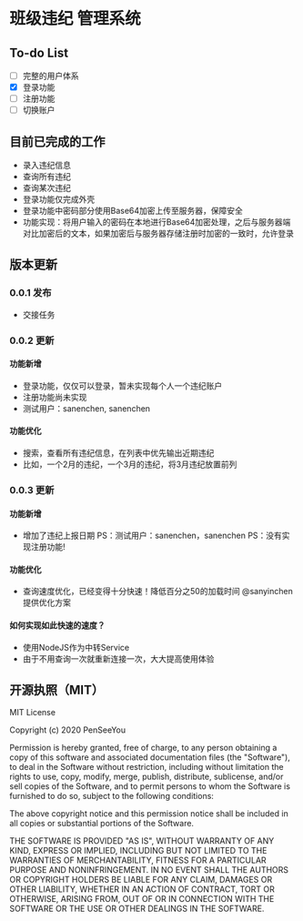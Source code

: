 # 班级违纪 管理系统

## To-do List
- [ ] 完整的用户体系
 - [x] 登录功能
 - [ ] 注册功能
 - [ ] 切换账户 

## 目前已完成的工作
- 录入违纪信息
- 查询所有违纪
- 查询某次违纪
- 登录功能仅完成外壳
 - 登录功能中密码部分使用Base64加密上传至服务器，保障安全
 - 功能实现：将用户输入的密码在本地进行Base64加密处理，之后与服务器端对比加密后的文本，如果加密后与服务器存储注册时加密的一致时，允许登录

## 版本更新
### 0.0.1 发布
- 交接任务

### 0.0.2 更新
#### 功能新增
- 登录功能，仅仅可以登录，暂未实现每个人一个违纪账户
 - 注册功能尚未实现
 - 测试用户：sanenchen, sanenchen

#### 功能优化
- 搜索，查看所有违纪信息，在列表中优先输出近期违纪
 - 比如，一个2月的违纪，一个3月的违纪，将3月违纪放置前列

### 0.0.3 更新
#### 功能新增
- 增加了违纪上报日期
PS：测试用户：sanenchen，sanenchen
PS：没有实现注册功能!

#### 功能优化
- 查询速度优化，已经变得十分快速！降低百分之50的加载时间
@sanyinchen提供优化方案

#### 如何实现如此快速的速度？
- 使用NodeJS作为中转Service
- 由于不用查询一次就重新连接一次，大大提高使用体验

## 开源执照（MIT）
MIT License

Copyright (c) 2020 PenSeeYou

Permission is hereby granted, free of charge, to any person obtaining a copy
of this software and associated documentation files (the "Software"), to deal
in the Software without restriction, including without limitation the rights
to use, copy, modify, merge, publish, distribute, sublicense, and/or sell
copies of the Software, and to permit persons to whom the Software is
furnished to do so, subject to the following conditions:

The above copyright notice and this permission notice shall be included in all
copies or substantial portions of the Software.

THE SOFTWARE IS PROVIDED "AS IS", WITHOUT WARRANTY OF ANY KIND, EXPRESS OR
IMPLIED, INCLUDING BUT NOT LIMITED TO THE WARRANTIES OF MERCHANTABILITY,
FITNESS FOR A PARTICULAR PURPOSE AND NONINFRINGEMENT. IN NO EVENT SHALL THE
AUTHORS OR COPYRIGHT HOLDERS BE LIABLE FOR ANY CLAIM, DAMAGES OR OTHER
LIABILITY, WHETHER IN AN ACTION OF CONTRACT, TORT OR OTHERWISE, ARISING FROM,
OUT OF OR IN CONNECTION WITH THE SOFTWARE OR THE USE OR OTHER DEALINGS IN THE
SOFTWARE.
